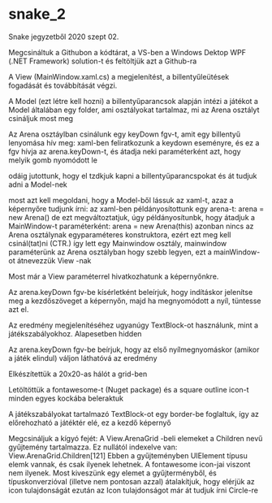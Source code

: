 # snake_2
Snake jegyzetből 2020 szept 02.

Megcsináltuk a Githubon a kódtárat, a VS-ben a Windows Dektop WPF (.NET Framework) solution-t
és feltöltjük azt a Github-ra


A View (MainWindow.xaml.cs) a megjelenítést, a billentyűleütések fogadását és továbbítását végzi.

A Model (ezt létre kell hozni) a billentyűparancsok alapján intézi a játékot
a Model általában egy folder, ami osztályokat tartalmaz, mi az Arena osztályt csináljuk most meg

Az Arena osztáylban csinálunk egy keyDown fgv-t, amit egy billentyű lenyomása hív meg:
	xaml-ben feliratkozunk a keydown eseményre, és ez a fgv hívja az arena.keyDown-t, és átadja neki paraméterként azt, hogy melyik gomb nyomódott le 

odáig jutottunk, hogy el tzdkjuk kapni a billentyűparancspokat és át tudjuk adni a Model-nek

most azt kell megoldani, hogy a Model-ből lássuk az xaml-t, azaz a képernyőre tudjunk írni:
	az xaml-ben példányosítottunk egy arena-t: arena = new Arena()
	de ezt megváltoztatjuk, úgy példányosítunbk, hogy átadjuk a MainWindow-t paraméterként: arena = new Arena(this)
	azonban nincs az Arena osztálynak egyparaméteres konstruktora, ezért ezt meg kell csinál(tat)ni (CTR.)
	így lett egy Mainwindow osztály, mainwindow paraméterünk az Arena osztályban
	hogy szebb legyen, ezt a mainWindow-ot átnevezzük View -nak

Most már a View paraméterrel hivatkozhatunk a képernyőnkre.

Az arena.keyDown fgv-be kísérletként beleírjuk, hogy indításkor jelenítse meg a kezdőszöveget a képernyőn, majd ha megnyomódott a nyíl, 
tüntesse azt el.

Az eredmény megjelenítéséhez ugyanúgy TextBlock-ot használunk, mint a játékszabályokhoz. Alapesetben hidden

Az arena.keyDown fgv-be beírjuk, hogy az első  nyílmegnyomáskor (amikor a játék elindul) váljon láthatóvá az eredmény

Elkészítettük a 20x20-as hálót a grid-ben

Letöltöttük a fontawesome-t (Nuget package) és a square outline icon-t minden egyes kockába beleraktuk

A játékszabályokat tartalmazó TextBlock-ot egy border-be foglaltuk, így az előrehozható a játéktér elé, ez a kezdő képernyő

Megcsináljuk a kígyó fejét:
	A View.ArenaGrid -beli elemeket a Children nevű gyűjtemény tartalmazza. Ez nullától indexelve van: View.ArenaGrid.Children[121]
	Ebben a gyűjteményben UIElement típusu elemk vannak, és csak ilyenek lehetnek. A fontawesome icon-jai viszont nem ilyenek. 
	Most kiveszünk egy elemet a gyűjterményből, és típuskonverzióval (illetve nem pontosan azzal) átalakítjuk, hogy elérjük az icon tulajdonságát
		ezután az Icon tulajdonságot már át tudjuk írni Circle-re
